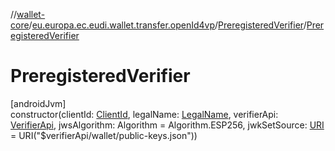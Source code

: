 //[wallet-core](../../../index.md)/[eu.europa.ec.eudi.wallet.transfer.openId4vp](../index.md)/[PreregisteredVerifier](index.md)/[PreregisteredVerifier](-preregistered-verifier.md)

# PreregisteredVerifier

[androidJvm]\
constructor(clientId: [ClientId](../-client-id/index.md), legalName: [LegalName](../-legal-name/index.md), verifierApi: [VerifierApi](../-verifier-api/index.md), jwsAlgorithm: Algorithm = Algorithm.ESP256, jwkSetSource: [URI](https://developer.android.com/reference/kotlin/java/net/URI.html) = URI(&quot;$verifierApi/wallet/public-keys.json&quot;))
